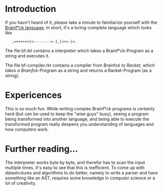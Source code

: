 # Introduction

If you havn't heard of it, please take a minute to familiarize
yourself with the [Brainf*ck language](http://en.wikipedia.org/Brainfuck),
in short, it's a turing-complete language which looks like

       ,>++++++[<-------->-],[<+>-]<.

The file bf.rkt contains a interpreter which takes a Brainf*ck-Program
as a string and executes it.

The file bf-compiler.rkt contains a compiler from Brainf*ck to Racket,
which takes a Brainf*ck-Program as a string and returns a Racket-Program
(as a string).

# Expericences

This is so much fun. While writing complex Brainf*ck programs is certainly
hard (but can be used to keep the "wise guys" busy), seeing a program being 
transformed into another language, and being able to execute the 
transformed program really deepens you understanding of languages
and how computers work.

# Further reading...

The interpreter works byte by byte, and therefor has to scan the input
multiple times. It's easy to see that this is inefficient. To come up
with datastrutures and algorithms to do better, namely to write
a parser and have something like an AST, requires some knowledge
in computer science or a lot of creativity.

 